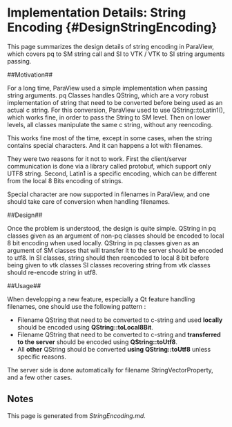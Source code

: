 Implementation Details: String Encoding    {#DesignStringEncoding}
=======================================

This page summarizes the design details of string encoding in ParaView, which
covers pq to SM string call and SI to VTK / VTK to SI string arguments passing.

##Motivation##

For a long time, ParaView used a simple implementation when passing string
arguments. pq Classes handles QString, which are a vory robust implementation
of string that need to be converted before being used as an actual c string.
For this conversion, ParaView used to use QString::toLatin1(), which works fine,
in order to pass the String to SM level.
Then on lower levels, all classes manipulate the same c string, without any
reencoding.

This works fine most of the time, except in some cases, when the string
contains special characters. And it can happens a lot with filenames.

They were two reasons for it not to work. First the client/server communication
is done via a library called protobuf, which support only UTF8 string.
Second, Latin1 is a specific encoding, which can be different from the
local 8 Bits encoding of strings.

Special character are now supported in filenames in ParaView, and
one should take care of conversion when handling filenames.

##Design##

Once the problem is understood, the design is quite simple.
QString in pq classes given as an argument of non-pq classes should be encoded
to local 8 bit encoding when used locally.
QString in pq classes given as an argument of SM classes that will transfer it to the server
should be encoded to utf8.
In SI classes, string should then reencoded to local 8 bit before being given to vtk classes
SI classes recovering string from vtk classes should re-encode string in utf8.

##Usage##

When developping a new feature, especially a Qt feature handling filenames, one should
use the following pattern :
 * Filename QString that need to be converted to c-string and used **locally** should be encoded
using **QString::toLocal8Bit**.
 * Filename QString that need to be converted to c-string and **transferred to the server**
should be encoded using **QString::toUtf8**.
 * All **other** QString should be converted **using QString::toUtf8** unless specific reasons.

The server side is done automatically for filename StringVectorProperty, and a few other cases.

Notes
------
This page is generated from *StringEncoding.md*.
